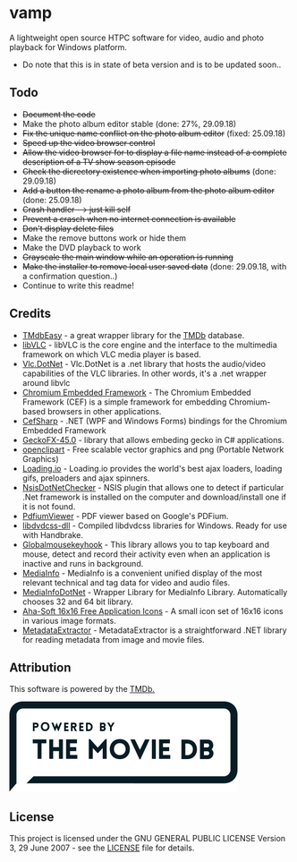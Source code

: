# vamp
A lightweight open source HTPC software for video, audio and photo playback for Windows platform.

* Do note that this is in state of beta version and is to be updated soon..

## Todo
* ~~Document the code~~
* Make the photo album editor stable (done: 27%, 29.09.18)
* ~~Fix the unique name conflict on the photo album editor~~ (fixed: 25.09.18)
* ~~Speed up the video browser control~~
* ~~Allow the video browser for to display a file name instead of a complete description of a TV show season episode~~
* ~~Check the dicrectory existence when importing photo albums~~ (done: 29.09.18)
* ~~Add a button the rename a photo album from the photo album editor~~ (done: 25.09.18)
* ~~Crash handler --> just kill self~~
* ~~Prevent a crasch when no internet connection is available~~
* ~~Don't display delete files~~
* Make the remove buttons work or hide them
* Make the DVD playback to work
* ~~Grayscale the main window while an operation is running~~
* ~~Make the installer to remove local user saved data~~ (done: 29.09.18, with a confirmation question..)
* Continue to write this readme!


## Credits
* [TMdbEasy](https://github.com/tonykaralis/TMdbEasy) - a great wrapper library for the [TMDb](https://www.themoviedb.org) database.
* [libVLC](https://www.videolan.org/vlc/libvlc.html) - libVLC is the core engine and the interface to the multimedia framework on which VLC media player is based.
* [Vlc.DotNet](https://github.com/ZeBobo5/Vlc.DotNet) - Vlc.DotNet is a .net library that hosts the audio/video capabilities of the VLC libraries. In other words, it's a .net wrapper around libvlc
* [Chromium Embedded Framework](https://bitbucket.org/chromiumembedded/) - The Chromium Embedded Framework (CEF) is a simple framework for embedding Chromium-based browsers in other applications.
* [CefSharp](http://cefsharp.github.io) - .NET (WPF and Windows Forms) bindings for the Chromium Embedded Framework
* [GeckoFX-45.0](https://bitbucket.org/geckofx/geckofx-45.0) - library that allows embeding gecko in C# applications.
* [openclipart](https://openclipart.org) - Free scalable vector graphics and png (Portable Network Graphics)
* [Loading.io](https://loading.io/) - Loading.io provides the world's best ajax loaders, loading gifs, preloaders and ajax spinners.
* [NsisDotNetChecker](http://github.com/ReVolly/NsisDotNetChecker) - NSIS plugin that allows one to detect if particular .Net framework is installed on the computer and download/install one if it is not found.
* [PdfiumViewer](https://github.com/pvginkel/PdfiumViewer) - PDF viewer based on Google's PDFium.
* [libdvdcss-dll](https://github.com/allienx/libdvdcss-dll) - Compiled libdvdcss libraries for Windows. Ready for use with Handbrake.
* [Globalmousekeyhook](https://github.com/gmamaladze/globalmousekeyhook) - This library allows you to tap keyboard and mouse, detect and record their activity even when an application is inactive and runs in background.
* [MediaInfo](https://github.com/MediaArea/MediaInfo) - MediaInfo is a convenient unified display of the most relevant technical and tag data for video and audio files.
* [MediaInfoDotNet](https://github.com/cschlote/MediaInfoDotNet) - Wrapper Library for MediaInfo Library. Automatically chooses 32 and 64 bit library.
* [Aha-Soft 16x16 Free Application Icons](http://www.small-icons.com/packs/16x16-free-application-icons.htm) - A small icon set of 16x16 icons in various image formats.
* [MetadataExtractor](https://github.com/drewnoakes/metadata-extractor-dotnet) - MetadataExtractor is a straightforward .NET library for reading metadata from image and movie files.

## Attribution
This software is powered by the [TMDb.](https://www.themoviedb.org)

![Screenshot](https://github.com/VPKSoft/vamp/blob/master/TMDbAttribution.png)

## License
This project is licensed under the GNU GENERAL PUBLIC LICENSE Version 3, 29 June 2007 - see the [LICENSE](LICENSE) file for details.
